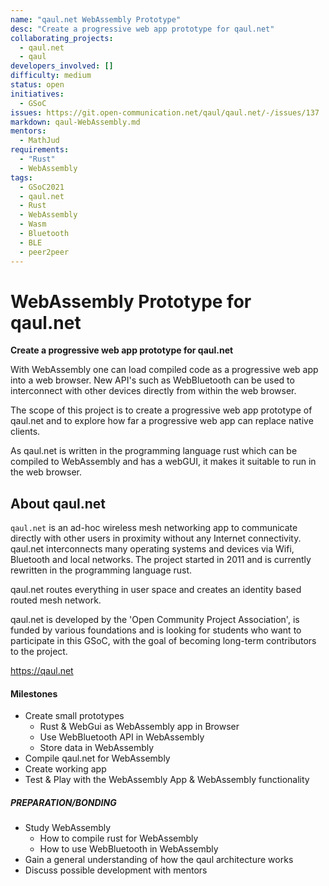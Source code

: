 ```yaml
---
name: "qaul.net WebAssembly Prototype"
desc: "Create a progressive web app prototype for qaul.net"
collaborating_projects:
  - qaul.net
  - qaul
developers_involved: []
difficulty: medium
status: open
initiatives:
  - GSoC
issues: https://git.open-communication.net/qaul/qaul.net/-/issues/137
markdown: qaul-WebAssembly.md
mentors:
  - MathJud
requirements:
  - "Rust"
  - WebAssembly
tags:
  - GSoC2021
  - qaul.net
  - Rust
  - WebAssembly
  - Wasm
  - Bluetooth
  - BLE
  - peer2peer
---
```


# WebAssembly Prototype for qaul.net

**Create a progressive web app prototype for qaul.net**

With WebAssembly one can load compiled code as a progressive web app into a web browser. 
New API's such as WebBluetooth can be used to interconnect with other devices directly from within the web browser.

The scope of this project is to create a progressive web app prototype of qaul.net and to explore how far a progressive web app can replace native clients.

As qaul.net is written in the programming language rust which can be compiled to WebAssembly and has a webGUI, it makes it suitable to run in the web browser.


## About qaul.net

`qaul.net` is an ad-hoc wireless mesh networking app to communicate directly with other users in proximity without any Internet connectivity. 
qaul.net interconnects many operating systems and devices via Wifi, Bluetooth and local networks.
The project started in 2011 and is currently rewritten in the programming language rust.

qaul.net routes everything in user space and creates an identity based routed mesh network.

qaul.net is developed by the 'Open Community Project Association', is funded by various foundations and is looking for students who want to participate in this GSoC, with the goal of becoming long-term contributors to the
project.

https://qaul.net


#### Milestones

* Create small prototypes
  * Rust & WebGui as WebAssembly app in Browser
  * Use WebBluetooth API in WebAssembly
  * Store data in WebAssembly
* Compile qaul.net for WebAssembly
* Create working app
* Test & Play with the WebAssembly App & WebAssembly functionality


##### PREPARATION/BONDING

* Study WebAssembly
  * How to compile rust for WebAssembly
  * How to use WebBluetooth in WebAssembly
* Gain a general understanding of how the qaul architecture works
* Discuss possible development with mentors
